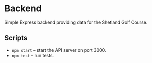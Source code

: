 # Backend

Simple Express backend providing data for the Shetland Golf Course.

## Scripts
- `npm start` – start the API server on port 3000.
- `npm test` – run tests.

